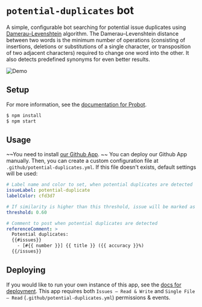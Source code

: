 # `potential-duplicates` bot

A simple, configurable bot searching for potential issue duplicates using [Damerau–Levenshtein](https://en.wikipedia.org/wiki/Damerau%E2%80%93Levenshtein_distance) algorithm. The Damerau–Levenshtein distance between two words is the minimum number of operations (consisting of insertions, deletions or substitutions of a single character, or transposition of two adjacent characters) required to change one word into the other. It also detects predefined synonyms for even better results.

![Demo](https://i.imgur.com/mZrLqPe.png)

## Setup

For more information, see the [documentation for Probot](https://github.com/probot/probot).

```bash
$ npm install
$ npm start
```

## Usage

~~You need to install [our Github App](https://github.com/apps/potential-duplicates). ~~ You can deploy our Github App manually. Then, you can create a custom configuration file at `.github/potential-duplicates.yml`. If this file doesn't exists, default settings will be used:

```yml
# Label name and color to set, when potential duplicates are detected
issueLabel: potential-duplicate
labelColor: cfd3d7

# If similarity is higher than this threshold, issue will be marked as duplicate
threshold: 0.60

# Comment to post when potential duplicates are detected
referenceComment: >
  Potential duplicates:
  {{#issues}}
    - [#{{ number }}] {{ title }} ({{ accuracy }}%)
  {{/issues}}
```

## Deploying

If you would like to run your own instance of this app, see the [docs for deployment](https://probot.github.io/docs/deployment/). This app requires both `Issues – Read & Write` and `Single File – Read` (`.github/potential-duplicates.yml`) permissions & events.
